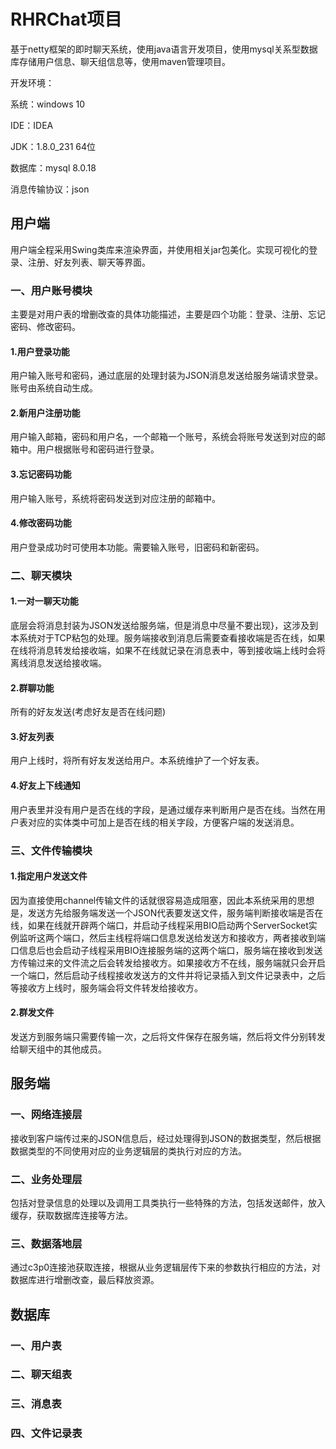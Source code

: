 # RHRChat项目

基于netty框架的即时聊天系统，使用java语言开发项目，使用mysql关系型数据库存储用户信息、聊天组信息等，使用maven管理项目。

开发环境：

系统：windows 10

IDE：IDEA

JDK：1.8.0_231 64位

数据库：mysql 8.0.18

消息传输协议：json

## 用户端

用户端全程采用Swing类库来渲染界面，并使用相关jar包美化。实现可视化的登录、注册、好友列表、聊天等界面。

### 一、用户账号模块

主要是对用户表的增删改查的具体功能描述，主要是四个功能：登录、注册、忘记密码、修改密码。

#### 1.用户登录功能

用户输入账号和密码，通过底层的处理封装为JSON消息发送给服务端请求登录。账号由系统自动生成。

#### 2.新用户注册功能

用户输入邮箱，密码和用户名，一个邮箱一个账号，系统会将账号发送到对应的邮箱中。用户根据账号和密码进行登录。

#### 3.忘记密码功能

用户输入账号，系统将密码发送到对应注册的邮箱中。

#### 4.修改密码功能

用户登录成功时可使用本功能。需要输入账号，旧密码和新密码。

### 二、聊天模块

#### 1.一对一聊天功能

底层会将消息封装为JSON发送给服务端，但是消息中尽量不要出现}，这涉及到本系统对于TCP粘包的处理。服务端接收到消息后需要查看接收端是否在线，如果在线将消息转发给接收端，如果不在线就记录在消息表中，等到接收端上线时会将离线消息发送给接收端。

#### 2.群聊功能

  所有的好友发送(考虑好友是否在线问题)

#### 3.好友列表

  用户上线时，将所有好友发送给用户。本系统维护了一个好友表。

#### 4.好友上下线通知

用户表里并没有用户是否在线的字段，是通过缓存来判断用户是否在线。当然在用户表对应的实体类中可加上是否在线的相关字段，方便客户端的发送消息。

### 三、文件传输模块

#### 1.指定用户发送文件

因为直接使用channel传输文件的话就很容易造成阻塞，因此本系统采用的思想是，发送方先给服务端发送一个JSON代表要发送文件，服务端判断接收端是否在线，如果在线就开辟两个端口，并启动子线程采用BIO启动两个ServerSocket实例监听这两个端口，然后主线程将端口信息发送给发送方和接收方，两者接收到端口信息后也会启动子线程采用BIO连接服务端的这两个端口，服务端在接收到发送方传输过来的文件流之后会转发给接收方。如果接收方不在线，服务端就只会开启一个端口，然后启动子线程接收发送方的文件并将记录插入到文件记录表中，之后等接收方上线时，服务端会将文件转发给接收方。

#### 2.群发文件

发送方到服务端只需要传输一次，之后将文件保存在服务端，然后将文件分别转发给聊天组中的其他成员。

## 服务端

### 一、网络连接层

接收到客户端传过来的JSON信息后，经过处理得到JSON的数据类型，然后根据数据类型的不同使用对应的业务逻辑层的类执行对应的方法。

### 二、业务处理层

包括对登录信息的处理以及调用工具类执行一些特殊的方法，包括发送邮件，放入缓存，获取数据库连接等方法。

### 三、数据落地层

通过c3p0连接池获取连接，根据从业务逻辑层传下来的参数执行相应的方法，对数据库进行增删改查，最后释放资源。

## 数据库

### 一、用户表

### 二、聊天组表

### 三、消息表

### 四、文件记录表
